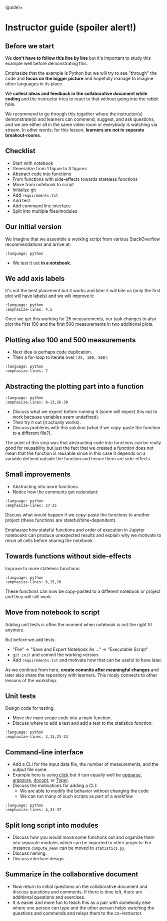 (guide)=

# Instructor guide (spoiler alert!)


## Before we start

We **don't have to follow this line by line** but it's important to study
this example well before demonstrating this.

Emphasize that the example is Python but we will try to see "through"
the code and **focus on the bigger picture** and hopefully manage to imagine
other languages in its place.

We **collect ideas and feedback in the collaborative document while coding** and the instructor
tries to react to that without going into the rabbit hole.

We recommend to go through this together where the instructor(s) demonstrate(s)
and learners can commend, suggest, and ask questions, and we are either all in
the same video room or everybody is watching via stream. In other words, for
this lesson, **learners are not in separate breakout-rooms**.


## Checklist

- Start with notebook
- Generalize from 1 figure to 3 figures
- Abstract code into functions
- From functions with side-effects towards stateless functions
- Move from notebook to script
- Initialize git
- Add `requirements.txt`
- Add test
- Add command line interface
- Split into multiple files/modules


## Our initial version

We imagine that we assemble a working script from various StackOverflow
recommendations and arrive at:

```{literalinclude} code/initial-version.py
:language: python
```

- We test it out **in a notebook**.


## We add axis labels

It's not the best placement but it works and later it will bite us (only the
first plot will have labels) and we will improve it:

```{literalinclude} code/with-axis-labels.py
:language: python
:emphasize-lines: 4,5
```

Once we get this working for 25 measurements, our task changes to also
plot the first 100 and the first 500 measurements in two additional
plots.


## Plotting also 100 and 500 measurements

- Next idea is perhaps code duplication.
- Then a for-loop to iterate over `[25, 100, 500]`:

```{literalinclude} code/add-iteration.py
:language: python
:emphasize-lines: 7
```


## Abstracting the plotting part into a function

```{literalinclude} code/abstracting-plot.py
:language: python
:emphasize-lines: 8-13,26-30
```

- Discuss what we expect before running it (some will expect this not to work
  because variables seem undefined).
- Then try it out (it actually works).
- Discuss problems with this solution (what if we copy-paste the function to a different file?).

The point of this step was that abstracting code into functions can be really
good for reusability but just the fact that we created a function does not mean
that the function is reusable since in this case it depends on a variable
defined outside the function and hence there are side-effects.


## Small improvements

- Abstracting into more functions.
- Notice how the comments got redundant:

```{literalinclude} code/small-improvements.py
:language: python
:emphasize-lines: 27-35
```

Discuss what would happen if we copy-paste the functions to another project
(these functions are stateful/time-dependent).

Emphasize how stateful functions and order of execution in Jupyter notebooks
can produce unexpected results and explain why we motivate to rerun all cells
before sharing the notebook.


## Towards functions without side-effects

Improve to more stateless functions:

```{literalinclude} code/towards-pure.py
:language: python
:emphasize-lines: 6,15,20
```

These functions can now be copy-pasted to a different notebook or project and
they will still work.


## Move from notebook to script

Adding unit tests is often the moment when notebook is not the right fit
anymore.

But before we add tests:
- "File" -> "Save and Export Notebook As ..." -> "Executable Script"
- `git init` and commit the working version.
- Add `requirements.txt` and motivate how that can be useful to have later.

As we continue from here, **create commits after meaningful changes** and later
also share the repository with learners.  This nicely connects to other lessons
of the workshop.


## Unit tests

Design code for testing.

- Move the main scope code into a main function.
- Discuss where to add a test and add a test to the statistics function:

```{literalinclude} code/testing.py
:language: python
:emphasize-lines: 3,11,21-23
```


## Command-line interface

- Add a CLI for the input data file, the number of measurements, and the output
  file name.
- Example here is using [click](https://click.palletsprojects.com/) but it can
  equally well be [optparse](https://docs.python.org/3/library/optparse.html),
  [argparse](https://docs.python.org/3/library/argparse.html),
  [docopt](http://docopt.org/), or [Typer](https://typer.tiangolo.com/).
- Discuss the motivations for adding a CLI:
   - We are able to modify the behavior without changing the code
   - We can run many of such scripts as part of a workflow

```{literalinclude} code/cli.py
:language: python
:emphasize-lines: 4,31-37
```


## Split long script into modules

- Discuss how you would move some functions out and organize them into separate
  modules which can be imported to other projects: For instance
  `compute_mean` can be moved to `statistics.py`.
- Discuss naming.
- Discuss interface design.


## Summarize in the collaborative document

- Now return to initial questions on the collaborative document and discuss questions and comments. If
  there is time left, there are additional questions and exercises.
- It is easier and more fun to teach this as a pair with somebody else where
  one person can type and the other person helps watching the questions and
  commends and relays them to the co-instructor.
